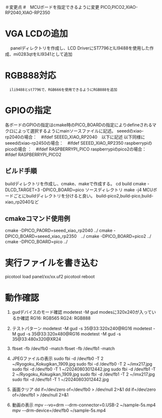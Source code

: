 ＃変更点
   #　MCUボードを指定できるように変更
      PICO,PICO2,XIAO-RP2040,XIAO-RP2350
   # VGA LCDの追加
　    panelディレクトリを作成し、LCD DriverにST7796とILI9488を使用した作成、mi0283qtをILI9341として追加
   # RGB888対応
      ili9488とst7796で、RGB666を使用できるようにRGB888を追加
# GPIOの指定
  各ボードのGPIOの指定はcmake時のPICO_BOARDの指定によりdefineされるマクロによって選択するようにmainソースファイルに記述。
  seeedのxiao-rp2040の場合：　#ifdef SEEED_XIAO_RP2040　以下に記述
  以下同様に
  seeedのxiao-rp2450の場合：　#ifdef SEEED_XIAO_RP2350
  raspberrypiのpicoの場合 ：　#ifdef RASPBERRYPI_PICO
  raspberrypiのpico2の場合：　#ifdef RASPBERRYPI_PICO2
## ビルド手順
  buildディレクトリを作成し、cmake、makeで作成する。
  cd build
  cmake -DLCD_TARGET=3 -DPICO_BOARD=pico ソースディレクトリ
  make -j4
  MCUボードごとにbuildディレクトリを分けると良い。
  build-pico2,build-pico,build-xiao_rp2040など
## cmakeコマンド使用例
  cmake  -DPICO_PAORD=seeed_xiao_rp2040 ../
  cmake -DPICO_BOARD=seeed_xiao_rp2350　../
  cmake -DPICO_BOARD=pico2 ../
  cmake -DPICO_BOARD=pico ../
  
# 実行ファイルを書き込む
  picotool load panel/xx/xx.uf2
  picotool reboot
  
# 動作確認

1. gudデバイスのモード確認
   modetest -M gud
   modesに320x240が入っているか確認
   RG16: RGB565
   RG24: RGB888
2. テストパターン
       modetest -M gud -s 35@33:320x240@RG16
       modetest -M gud -s 35@33:320x480@RG16
       modetest -M gud -s 35@33:480x320@XR24
3.
   fbset -fb /dev/fb0 -match
   fbset -fb /dev/fb1 -match
4. JPEGファイルの表示
   sudo fbi -d /dev/fb0 -T 2 ~/Ryogoku_Kokugikan_1909.jpg
   sudo fbi -d /dev/fb0 -T 2 ~/imx217.jpg
   sudo fbi -d /dev/fb0 -T 1 ~/20240803012442.jpg 
   sudo fbi -d /dev/fb1 -T 2 ~/Ryogoku_Kokugikan_1909.jpg
   sudo fbi -d /dev/fb1 -T 2 ~/imx217.jpg
   sudo fbi -d /dev/fb1 -T 1 ~/20240803012442.jpg 
 
5. 画面クリア
   dd if=/dev/zero of=/dev/fb0 > /dev/null 2>&1
   dd if=/dev/zero of=/dev/fb1 > /dev/null 2>&1
6. 動画の表示
   mpv --vo=drm --drm-connector=0.USB-2 ~/sample-5s.mp4
    mpv --drm-device=/dev/fb0 ~/sample-5s.mp4
